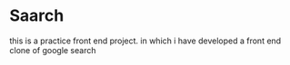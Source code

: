 # Saarch
this is a practice front end project. in which i have developed a front end clone of google search
